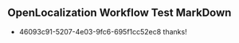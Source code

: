 ## OpenLocalization Workflow Test MarkDown
* 46093c91-5207-4e03-9fc6-695f1cc52ec8 thanks!

<!--HONumber=Aug16_HO4-->


